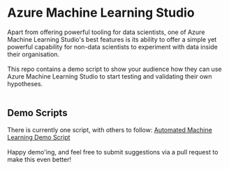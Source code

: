 # Azure Machine Learning Studio
Apart from offering powerful tooling for data scientists, one of Azure Machine Learning Studio's best features is its ability to offer a simple yet powerful capability for non-data scientists to experiment with data inside their organisation.
<br><br>
This repo contains a demo script to show your audience how they can use Azure Machine Learning Studio to start testing and validating their own hypotheses.
<br><br>
## Demo Scripts
There is currently one script, with others to follow:
[Automated Machine Learning Demo Script](automl-script.md)
<br><br>
Happy demo'ing, and feel free to submit suggestions via a pull request to make this even better!